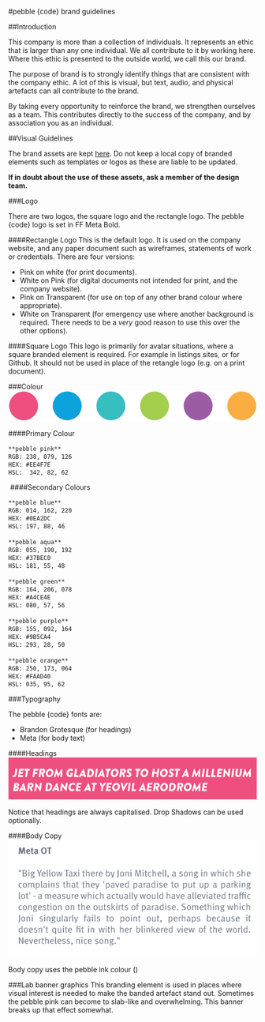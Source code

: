 #pebble {code} brand guidelines

##Introduction

This company is more than a collection of individuals. It represents an ethic that is larger than any one individual. We all contribute to it by working here. Where this ethic is presented to the outside world, we call this our brand.

The purpose of brand is to strongly identify things that are consistent with the company ethic. A lot of this is visual, but text, audio, and physical artefacts can all contribute to the brand. 

By taking every opportunity to reinforce the brand, we strengthen ourselves as a team. This contributes directly to the success of the company, and by association you as an individual. 

##Visual Guidelines

The brand assets are kept [here](https://drive.google.com/a/pebblecode.com/folderview?id=0B4mkyflO8zoEb0lwZzQxUW1hT0E&usp=sharing). Do not keep a local copy of branded elements such as templates or logos as these are liable to be updated.

**If in doubt about the use of these assets, ask a member of the design team.**

###Logo

There are two logos, the square logo and the rectangle logo. The pebble {code} logo is set in FF Meta Bold.

####Rectangle Logo
This is the default logo. It is used on the company website, and any paper document such as wireframes, statements of work or credentials. There are four versions:
* Pink on white (for print documents).
* White on Pink (for digital documents not intended for print, and the company website).
* Pink on Transparent (for use on top of any other brand colour where appropriate).
* White on Transparent (for emergency use where another background is required. There needs to be a *very* good reason to use this over the other options).

####Square Logo
This logo is primarily for avatar situations, where a square branded element is required. For example in listings sites, or for Github. It should not be used in place of the retangle logo (e.g. on a print document).

###Colour
![Example of a heading](images/pebble-colours.png)

####Primary Colour

```
**pebble pink**
RGB: 238, 079, 126
HEX: #EE4F7E
HSL:  342, 82, 62
```
​
####Secondary Colours

```
​**pebble blue**
RGB: 014, 162, 220
HEX: #0EA2DC
HSL: 197, 88, 46 
​
**pebble aqua**
RGB: 055, 190, 192
HEX: #37BEC0
HSL: 181, 55, 48
​
**pebble green**
RGB: 164, 206, 078
HEX: #A4CE4E
HSL: 080, 57, 56
​
**pebble purple**
RGB: 155, 092, 164
HEX: #9B5CA4
HSL: 293, 28, 50  
​
**pebble orange**
RGB: 250, 173, 064
HEX: #FAAD40
HSL: 035, 95, 62
```


###Typography

The pebble {code} fonts are:

* Brandon Grotesque (for headings)
* Meta (for body text)

####Headings
![Example of a heading](images/brandon-title.png)

Notice that headings are always capitalised. Drop Shadows can be used optionally.

####Body Copy
![Example of body copy](images/meta-body-text.png)

Body copy uses the pebble ink colour ()


###Lab banner graphics
This branding element is used in places where visual interest is needed to make the banded artefact stand out. Sometimes the pebble pink can become to slab-like and overwhelming. This banner breaks up that effect somewhat. 

